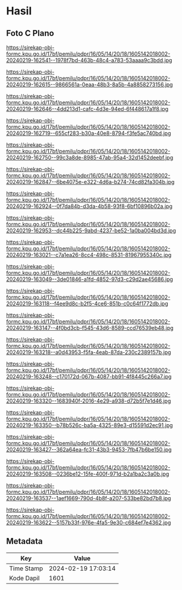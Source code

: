 # Hasil

## Foto C Plano

https://sirekap-obj-formc.kpu.go.id/17bf/pemilu/pdpr/16/05/14/20/18/1605142018002-20240219-162541--1978f7bd-463b-48c4-a783-53aaaa9c3bdd.jpg

https://sirekap-obj-formc.kpu.go.id/17bf/pemilu/pdpr/16/05/14/20/18/1605142018002-20240219-162615--9866561a-0eaa-48b3-8a5b-4a8858273156.jpg

https://sirekap-obj-formc.kpu.go.id/17bf/pemilu/pdpr/16/05/14/20/18/1605142018002-20240219-162646--4dd213d1-cafc-4d3e-94ed-6f448617a1f8.jpg

https://sirekap-obj-formc.kpu.go.id/17bf/pemilu/pdpr/16/05/14/20/18/1605142018002-20240219-162719--655cf283-b30a-40e8-8794-f3fe5ac740bd.jpg

https://sirekap-obj-formc.kpu.go.id/17bf/pemilu/pdpr/16/05/14/20/18/1605142018002-20240219-162750--99c3a8de-8985-47ab-95a4-32d1452deebf.jpg

https://sirekap-obj-formc.kpu.go.id/17bf/pemilu/pdpr/16/05/14/20/18/1605142018002-20240219-162847--6be4075e-e322-4d6a-b274-74cd82fa304b.jpg

https://sirekap-obj-formc.kpu.go.id/17bf/pemilu/pdpr/16/05/14/20/18/1605142018002-20240219-162924--0f7da84b-d3da-4b58-93f8-6bf10896b02a.jpg

https://sirekap-obj-formc.kpu.go.id/17bf/pemilu/pdpr/16/05/14/20/18/1605142018002-20240219-162953--dc44b225-9abd-4237-be52-1a0ba004bd3d.jpg

https://sirekap-obj-formc.kpu.go.id/17bf/pemilu/pdpr/16/05/14/20/18/1605142018002-20240219-163021--c7a1ea26-8cc4-498c-8531-81967955340c.jpg

https://sirekap-obj-formc.kpu.go.id/17bf/pemilu/pdpr/16/05/14/20/18/1605142018002-20240219-163049--3de01846-a1fd-4852-97d3-c29d2ae45686.jpg

https://sirekap-obj-formc.kpu.go.id/17bf/pemilu/pdpr/16/05/14/20/18/1605142018002-20240219-163118--f4ee9d8c-b2f5-4ce6-851b-c0c64f1772db.jpg

https://sirekap-obj-formc.kpu.go.id/17bf/pemilu/pdpr/16/05/14/20/18/1605142018002-20240219-163147--4f0bd3cb-f545-43d6-8589-ccd76539eb48.jpg

https://sirekap-obj-formc.kpu.go.id/17bf/pemilu/pdpr/16/05/14/20/18/1605142018002-20240219-163218--a0d43953-f5fa-4eab-87da-230c2389157b.jpg

https://sirekap-obj-formc.kpu.go.id/17bf/pemilu/pdpr/16/05/14/20/18/1605142018002-20240219-163248--c170172d-067b-4087-bb91-4f8445c266a7.jpg

https://sirekap-obj-formc.kpu.go.id/17bf/pemilu/pdpr/16/05/14/20/18/1605142018002-20240219-163320--1683940f-2016-4e29-a938-d72b5f7e1d46.jpg

https://sirekap-obj-formc.kpu.go.id/17bf/pemilu/pdpr/16/05/14/20/18/1605142018002-20240219-163350--b78b526c-ba5a-4325-89e3-d15591d2ec91.jpg

https://sirekap-obj-formc.kpu.go.id/17bf/pemilu/pdpr/16/05/14/20/18/1605142018002-20240219-163427--362a64ea-fc31-43b3-9453-7fb47b6be150.jpg

https://sirekap-obj-formc.kpu.go.id/17bf/pemilu/pdpr/16/05/14/20/18/1605142018002-20240219-163508--0236be12-15fe-400f-971d-b2a1ba2c3a0b.jpg

https://sirekap-obj-formc.kpu.go.id/17bf/pemilu/pdpr/16/05/14/20/18/1605142018002-20240219-163537--1aef1669-790d-4b8f-a207-533be82bd7b8.jpg

https://sirekap-obj-formc.kpu.go.id/17bf/pemilu/pdpr/16/05/14/20/18/1605142018002-20240219-163622--5157b33f-976e-4fa5-9e30-c684ef7e4362.jpg


## Metadata

| Key        | Value               |
| ---------- | ------------------- |
| Time Stamp | 2024-02-19 17:03:14 |
| Kode Dapil | 1601                |



